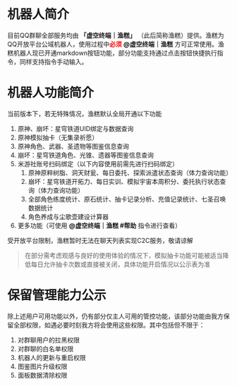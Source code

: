 # 机器人简介

目前QQ群聊全部服务均由 **「虚空终端｜渔糕」** （此后简称渔糕）提供。渔糕为QQ开放平台公域机器人，使用过程中<font color="red">**必须**</font> **@虚空终端｜渔糕** 方可正常使用。渔糕机器人现已开通markdown按钮功能，部分功能支持通过点击按钮快捷执行指令，同样支持指令手动输入。

# 机器人功能简介

当前版本下，若无特殊情况，渔糕默认全局开通以下功能

1. 原神、崩坏：星穹铁道UID绑定与数据查询
2. 原神模拟抽卡（无集录祈愿）
3. 原神角色、武器、圣遗物等图鉴信息查询
4. 崩坏：星穹铁道角色、光锥、遗器等图鉴信息查询
5. 米游社账号扫码绑定（以下内容使用前需先进行扫码绑定）
    1. 原神原粹树脂、洞天财瓮、每日委托、探索派遣状态查询（体力查询功能）
    2. 崩坏：星穹铁道开拓力、每日实训、模拟宇宙本周积分、委托执行状态查询（体力查询功能）
    3. 全部角色练度统计、原石统计、抽卡记录分析、充值记录统计、七圣召唤数据统计
    4. 角色养成与尘歌壶建设计算器
6. 更多功能（可使用 **@虚空终端｜渔糕 #帮助** 指令进行查看）

受开放平台限制，渔糕暂时无法在聊天列表实现C2C服务，敬请谅解

> 在部分需考虑观感与良好的使用体验的情况下，模拟抽卡功能可能被适当降低每日允许抽卡次数或直接被关闭，具体功能开启情况以公示表为准

# 保留管理能力公示

除上述用户可用功能以外，仍有部分仅主人可用的管控功能，该部分功能由我方保留全部权限，如遇必要时刻我方将会使用这些权限。其中包括但不限于：

1. 对群聊用户的拉黑权限
2. 对群聊的白名单权限
3. 机器人的更新与重启权限
4. 图鉴图片升级权限
5. 面板数据清除权限